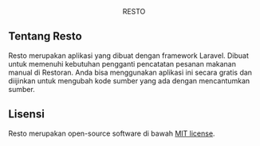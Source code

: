 <p align="center">RESTO</p>

## Tentang Resto

Resto merupakan aplikasi yang dibuat dengan framework Laravel. Dibuat untuk memenuhi kebutuhan pengganti pencatatan pesanan makanan manual di Restoran. Anda bisa menggunakan aplikasi ini secara gratis dan diijinkan untuk mengubah kode sumber yang ada dengan mencantumkan sumber.

## Lisensi

Resto merupakan open-source software di bawah [MIT license](https://opensource.org/licenses/MIT).
